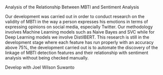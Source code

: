 Analysis of the Relationship Between MBTI and Sentiment Analysis

Our development was carried out in order to conduct research on the validity of MBTI in the way a person expresses his emotions in terms of expressing opinions on social media, especially Twitter. Our methodology involves Machine Learning models such as Naive Bayes and SVC while for Deep Learning models we involve DistilBERT. This research is still in the development stage where each feature has run properly with an accuracy above 75%, the development carried out is to automate the discovery of the linkage of MBTI detection features and their relationship with sentiment analysis without being checked manually.

Develop with Joel Wilson Suwanto
